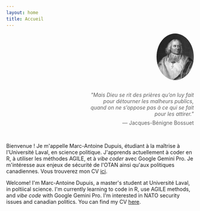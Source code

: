 ```yaml
---
layout: home
title: Accueil
---
```


<link rel="icon" type="image/jpeg" href="/assets/bossuet_photo.jpg">

[//]: # (Citation de Bossuet et son portrait)

<div style="text-align: right; margin-bottom: 2em;">
  <img src="/assets/bossuet_photo.jpg" alt="Photo de Jacques-Bénigne Bossuet" style="width: 100px; border-radius: 50%;">
</div>

<div style="max-width: 60%; margin-left: auto; margin-right: 0; text-align: right;">
  <blockquote style="border: none; padding: 0;">
    <p style="margin-bottom: 0.5em; font-style: italic;">"Mais Dieu se rit des prières qu’on luy fait pour détourner les malheurs publics, quand on ne s’oppose pas à ce qui se fait pour les attirer."</p>
    <footer>— Jacques-Bénigne Bossuet</footer>
  </blockquote>
</div>

<br>

[//]: # (Télécharger CV mis à jour le 25 septembre 2025)

<p>
  Bienvenue ! Je m'appelle Marc-Antoine Dupuis, étudiant à la maîtrise à l'Université Laval, en science politique. J'apprends actuellement à coder en R, à utiliser les méthodes AGILE, et à <em>vibe coder</em> avec Google Gemini Pro. Je m'intéresse aux enjeux de sécurité de l'OTAN ainsi qu'aux politiques canadiennes. Vous trouverez mon CV <a href="assets/CV_Marc_Antoine_Dupuis.pdf" target="_blank">ici</a>.
</p>

<p>
  Welcome! I'm Marc-Antoine Dupuis, a master's student at Université Laval, in poltiical science. I'm currently learning to code in R, use AGILE methods, and <em>vibe code</em> with Google Gemini Pro. I'm interested in NATO security issues and canadian politics. You can find my CV <a href="assets/CV_Marc_Antoine_Dupuis.pdf" target="_blank">here</a>.
</p>




